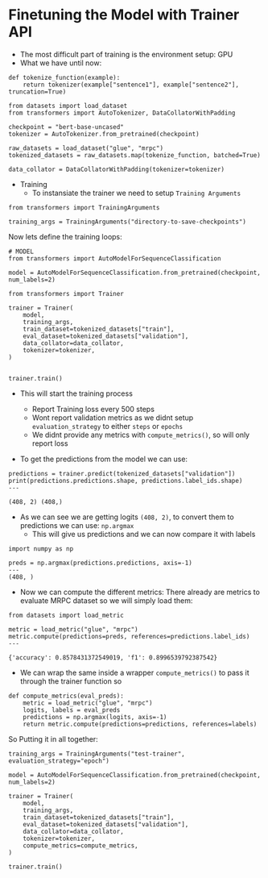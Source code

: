 
# Finetuning the Model with Trainer API


-   The most difficult part of training is the environment setup: GPU
-   What we have until now:
```
def tokenize_function(example):
    return tokenizer(example["sentence1"], example["sentence2"], truncation=True)
```

```
from datasets import load_dataset
from transformers import AutoTokenizer, DataCollatorWithPadding

checkpoint = "bert-base-uncased"
tokenizer = AutoTokenizer.from_pretrained(checkpoint)

raw_datasets = load_dataset("glue", "mrpc")
tokenized_datasets = raw_datasets.map(tokenize_function, batched=True)

data_collator = DataCollatorWithPadding(tokenizer=tokenizer)
```

-   Training
    -   To instansiate the trainer we need to setup `Training Arguments`
```
from transformers import TrainingArguments

training_args = TrainingArguments("directory-to-save-checkpoints")    
```

Now lets define the training loops:

```
# MODEL
from transformers import AutoModelForSequenceClassification

model = AutoModelForSequenceClassification.from_pretrained(checkpoint, num_labels=2)
```
```
from transformers import Trainer

trainer = Trainer(
    model,
    training_args,
    train_dataset=tokenized_datasets["train"],
    eval_dataset=tokenized_datasets["validation"],
    data_collator=data_collator,
    tokenizer=tokenizer,
)


trainer.train()

```

-   This will start the training process
    -   Report Training loss every 500 steps
    -   Wont report validation metrics as we didnt setup `evaluation_strategy` to either `steps` or `epochs`
    -   We didnt provide any metrics with `compute_metrics()`, so will only report loss


-   To get the predictions from the model we can use:
```
predictions = trainer.predict(tokenized_datasets["validation"])
print(predictions.predictions.shape, predictions.label_ids.shape)
---

(408, 2) (408,)
```

-   As we can see we are getting logits `(408, 2)`, to convert them to predictions we can use: `np.argmax`
    -   This will give us predictions and we can now compare it with labels
```
import numpy as np

preds = np.argmax(predictions.predictions, axis=-1)
---
(408, )
```

-   Now we can compute the different metrics: There already are metrics to evaluate MRPC dataset so we will simply load them:

```
from datasets import load_metric

metric = load_metric("glue", "mrpc")
metric.compute(predictions=preds, references=predictions.label_ids)
---

{'accuracy': 0.8578431372549019, 'f1': 0.8996539792387542}
```

-   We can wrap the same inside a wrapper `compute_metrics()` to pass it through the trainer function so

```
def compute_metrics(eval_preds):
    metric = load_metric("glue", "mrpc")
    logits, labels = eval_preds
    predictions = np.argmax(logits, axis=-1)
    return metric.compute(predictions=predictions, references=labels)
```

So Putting it in all together:

```
training_args = TrainingArguments("test-trainer", evaluation_strategy="epoch")

model = AutoModelForSequenceClassification.from_pretrained(checkpoint, num_labels=2)

trainer = Trainer(
    model,
    training_args,
    train_dataset=tokenized_datasets["train"],
    eval_dataset=tokenized_datasets["validation"],
    data_collator=data_collator,
    tokenizer=tokenizer,
    compute_metrics=compute_metrics,
)

trainer.train()


```